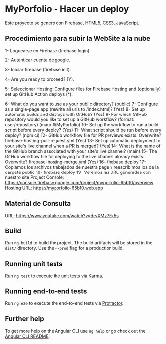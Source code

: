 # MyPorfolio - Hacer un deploy

Este proyecto se generó con Firebase, HTML5, CSS3, JavaScript.

## Procedimiento para subir la WebSite a la nube

1- Loguearse en Firebase (firebase login).

2- Autenticar cuenta de google.

3- Iniciar firebase (firebase init).

4- Are you ready to proceed? (Y).

5- Seleccionar Hosting: Configure files for Firebase Hosting and (optionally) set up GitHub Action deploys (*).

6- What do you want to use as your public directory? (public)
7- Configure as a single-page app (rewrite all urls to /index.html)? (Yes)
8- Set up automatic builds and deploys with GitHub? (Yes)
9- For which GitHub repository would you like to set up a GitHub workflow? (format: user/repository) (maurifl/MyPorfolio)
10- Set up the workflow to run a build script before every deploy? (Yes)
11- What script should be run before every deploy? (npm ci)
12- GitHub workflow file for PR previews exists. Overwrite? firebase-hosting-pull-request.yml (Yes)
13- Set up automatic deployment to your site's live channel when a PR is merged? (Yes)
14- What is the name of the GitHub branch associated with your site's live channel? (main)
15- The GitHub workflow file for deploying to the live channel already exists. Overwrite? firebase-hosting-merge.yml (Yes)
16- firebase deploy
17- Copiamos los archivos trabajados de nuestra page y reescribimos los de la carpeta public
18- firebase deploy
19- Veremos las URL generadas con nuestro site
    Project Console: https://console.firebase.google.com/project/myporfolio-65b10/overview
    Hosting URL: https://myporfolio-65b10.web.app

## Material de Consulta

URL: https://www.youtube.com/watch?v=drvXMz75k5s

## Build

Run `ng build` to build the project. The build artifacts will be stored in the `dist/` directory. Use the `--prod` flag for a production build.

## Running unit tests

Run `ng test` to execute the unit tests via [Karma](https://karma-runner.github.io).

## Running end-to-end tests

Run `ng e2e` to execute the end-to-end tests via [Protractor](http://www.protractortest.org/).

## Further help

To get more help on the Angular CLI use `ng help` or go check out the [Angular CLI README](https://github.com/angular/angular-cli/blob/master/README.md).
